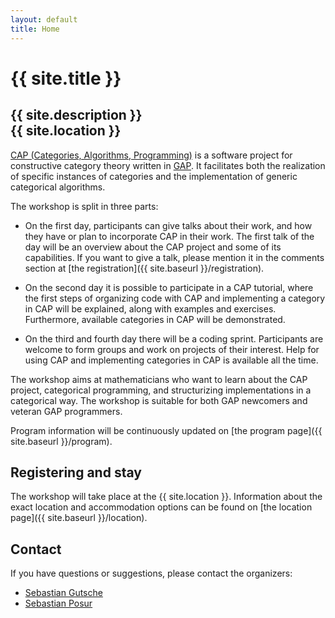 ```yaml
---
layout: default
title: Home
---
```


# {{ site.title }}

## {{ site.description }}<br> {{ site.location }}

[CAP (Categories, Algorithms, Programming)](http://homalg-project.github.io/CAP_project) 
is a software project for constructive category theory written in [GAP](http://www.gap-system.org).
It facilitates both the realization of specific instances of categories and the implementation of generic categorical algorithms.

The workshop is split in three parts:

* On the first day, participants can give talks about their work, and how they have or plan to
  incorporate CAP in their work. The first talk of the day will be an overview about the CAP project
  and some of its capabilities. If you want to give a talk, please mention it in the comments section
  at [the registration]({{ site.baseurl }}/registration).

* On the second day it is possible to participate in a CAP tutorial, where the first steps
  of organizing code with CAP and implementing a category in CAP will be explained, along
  with examples and exercises. Furthermore, available categories in CAP will be demonstrated.

* On the third and fourth day there will be a coding sprint. Participants are welcome
  to form groups and work on projects of their interest. Help for using CAP and implementing
  categories in CAP is available all the time.

The workshop aims at mathematicians who want to learn about the CAP project,
categorical programming, and structurizing implementations in a categorical way.
The workshop is suitable for both GAP newcomers and veteran GAP programmers.

Program information will be continuously updated on [the program page]({{ site.baseurl }}/program).

## Registering and stay

The workshop will take place at the {{ site.location }}. Information about the
exact location and accommodation options
can be found on [the location page]({{ site.baseurl }}/location).

## <a name="contact"></a> Contact

If you have questions or suggestions, please contact the organizers:

* [Sebastian Gutsche](mailto:gutsche@mathematik.uni-siegen.de)
* [Sebastian Posur](mailto:sebastian.posur@uni-siegen.de)

